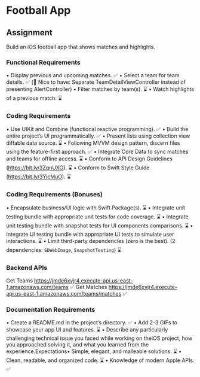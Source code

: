 # Football App

## Assignment

Build an iOS football app that shows matches and highlights.

### Functional Requirements

• Display previous and upcoming matches. ✅
• Select a team for team details. ✅ (💯 Nice to have: Separate TeamDetailViewController instead of presenting AlertController)
• Filter matches by team(s). ⌛
• Watch highlights of a previous match. ⌛

### Coding Requirements

• Use UIKit and Combine (functional reactive programming). ✅
• Build the entire project’s UI programmatically. ✅
• Present lists using collection view diffable data source. ⌛
• Following MVVM design pattern, discern files using the feature-first approach. ✅
• Integrate Core Data to sync matches and teams for offline access. ⌛
• Conform to API Design Guidelines (https://bit.ly/3ZqnUXO). ⌛
• Conform to Swift Style Guide (https://bit.ly/3YicMuO). ⌛

### Coding Requirements (Bonuses)

• Encapsulate business/UI logic with Swift Package(s). ⌛
• Integrate unit testing bundle with appropriate unit tests for code coverage. ⌛
• Integrate unit testing bundle with snapshot tests for UI components comparisons. ⌛
• Integrate UI testing bundle with appropriate UI tests to simulate user interactions. ⌛
• Limit third-party dependencies (zero is the best). (2 dependencies: `SDWebImage`, `SnapshotTesting`) ⌛

### Backend APIs

Get Teams https://jmde6xvjr4.execute-api.us-east-1.amazonaws.com/teams ✅
Get Matches https://jmde6xvjr4.execute-api.us-east-1.amazonaws.com/teams/matches ✅

### Documentation Requirements

• Create a README.md in the project’s directory. ✅
• Add 2-3 GIFs to showcase your app UI and features. ⌛
• Describe any particularly challenging technical issue you faced while working on theiOS project, how you approached solving it, and what you learned from the experience.Expectations• Simple, elegant, and malleable solutions. ⌛
• Clean, readable, and organized code. ⌛
• Knowledge of modern Apple APIs. ✅
